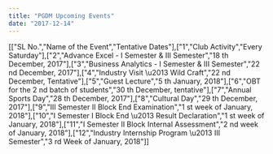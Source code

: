 ```yaml
---
title: "PGDM Upcoming Events"
date: "2017-12-14"
---
```


\[\["SL No.","Name of the Event","Tentative Dates"\],\["1","Club Activity","Every Saturday"\],\["2","Advance Excel - I Semester & III Semester","18 th December, 2017"\],\["3","Business Analytics - I Semester & III Semester","22 nd December, 2017"\],\["4","Industry Visit \\u2013 Wild Craft","22 nd December, Tentative"\],\["5","Guest Lecture","5 th January, 2018"\],\["6","OBT for the 2 nd batch of students","30 th December, tentative"\],\["7","Annual Sports Day","28 th December, 2017"\],\["8","Cultural Day","29 th December, 2017"\],\["9","III Semester II Block End Examination","1 st week of January, 2018"\],\["10","I Semester I Block End \\u2013 Result Declaration","1 st week of January, 2018"\],\["11","I Semester II Block Internal Assessment","2 nd week of January, 2018"\],\["12","Industry Internship Program \\u2013 III Semester","3 rd Week of January, 2018"\]\]
